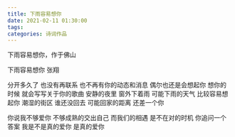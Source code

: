 ```yaml
---
title: 下雨容易想你
date: 2021-02-11 01:30:00
tags:
categories: 诗词作品
---
```


下雨容易想你，作于佛山

<!-- more -->

<p class="poem">
下雨容易想你
张翔

分开多久了
也没有再联系
也不再有你的动态和消息
偶尔也还是会想起你
想你的时候
就会写写关于你的歌曲
安静的夜里
窗外下着雨
可能下雨的天气
比较容易想起你
潮湿的街区
谁还没回去
可能回家的距离
还差一个你

你说我不够爱你
不够成熟的交出自己
而我们的相遇
是不在对的时机
你追问一个答案
我是不是真的爱你
是真的爱你

</p>
